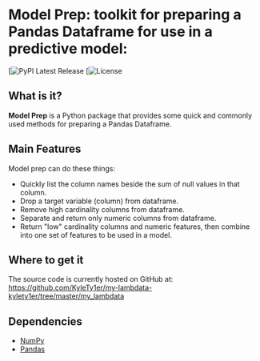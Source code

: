 
# Model Prep: toolkit for preparing a Pandas Dataframe for use in a predictive model:
[![PyPI Latest Release](https://test.pypi.org/project/my-lambdata-kylety1er/8.0/)
[![License](https://github.com/KyleTy1er/my-lambdata-kylety1er/blob/master/my_lambdata/LICENSE)

## What is it?

**Model Prep** is a Python package that provides some quick and commonly used methods for preparing a Pandas Dataframe.

## Main Features
Model prep can do these things:

  - Quickly list the column names beside the sum of null values in that column.
  - Drop a target variable (column) from dataframe.
  - Remove high cardinality columns from dataframe.
  - Separate and return only numeric columns from dataframe.
  - Return "low" cardinality columns and numeric features, then combine into one
    set of features to be used in a model.

## Where to get it
The source code is currently hosted on GitHub at:
https://github.com/KyleTy1er/my-lambdata-kylety1er/tree/master/my_lambdata


## Dependencies
- [NumPy](https://www.numpy.org)
- [Pandas](https://pandas.pydata.org/)
